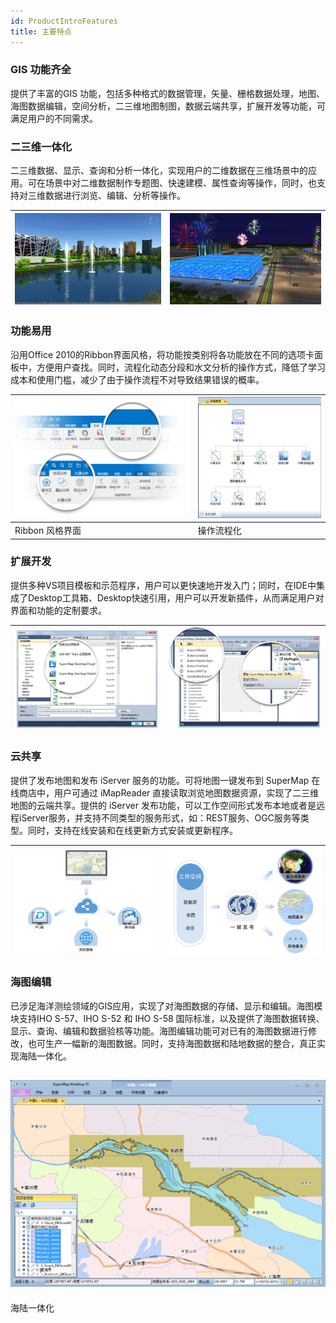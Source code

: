 ```yaml
---
id: ProductIntroFeatures
title: 主要特点
---
```

### GIS 功能齐全

提供了丰富的GIS
功能，包括多种格式的数据管理，矢量、栅格数据处理，地图、海图数据编辑，空间分析，二三维地图制图，数据云端共享，扩展开发等功能，可满足用户的不同需求。

### 二三维一体化

二三维数据、显示、查询和分析一体化，实现用户的二维数据在三维场景中的应用。可在场景中对二维数据制作专题图、快速建模、属性查询等操作，同时，也支持对三维数据进行浏览、编辑、分析等操作。

![](img/Feature1.png) | ![](img/Feature3.png)  
---|---  
  
### 功能易用

沿用Office
2010的Ribbon界面风格，将功能按类别将各功能放在不同的选项卡面板中，方便用户查找。同时，流程化动态分段和水文分析的操作方式，降低了学习成本和使用门槛，减少了由于操作流程不对导致结果错误的概率。

![](img/nine.jpg) | ![](img/Feature2.png)  
---|---  
Ribbon 风格界面 | 操作流程化  
  
### 扩展开发

提供多种VS项目模板和示范程序，用户可以更快速地开发入门；同时，在IDE中集成了Desktop工具箱、Desktop快速引用，用户可以开发新插件，从而满足用户对界面和功能的定制要求。

![](img/six.png) | ![](img/five.png)  
---|---  
  
### 云共享

提供了发布地图和发布 iServer 服务的功能。可将地图一键发布到 SuperMap 在线商店中，用户可通过 iMapReader
直接读取浏览地图数据资源，实现了二三维地图的云端共享。提供的 iServer
发布功能，可以工作空间形式发布本地或者是远程iServer服务，并支持不同类型的服务形式，如：REST服务、OGC服务等类型。同时，支持在线安装和在线更新方式安装或更新程序。

![](img/one.png) | ![](img/three.png)  
---|---  
  
### 海图编辑

已涉足海洋测绘领域的GIS应用，实现了对海图数据的存储、显示和编辑。海图模块支持IHO S-57、IHO S-52 和 IHO S-58
国际标准，以及提供了海图数据转换、显示、查询、编辑和数据验核等功能。海图编辑功能可对已有的海图数据进行修改，也可生产一幅新的海图数据。同时，支持海图数据和陆地数据的整合，真正实现海陆一体化。

![](img/FeatureChart.png)  
---  
海陆一体化  
  

